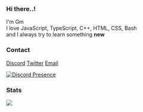 
### Hi there..!

I'm Gm <br />
I love JavaScript, TypeScript, C++, HTML, CSS, Bash <br />
and I always try to learn something **new**

### Contact

[Discord](https://discord.com/users/830394727684898856) [Twitter](https://twitter.com/GmBodhi) [Email](mailto:bodhigm3@gmail.com)

[![Discord Presence](https://lanyard-profile-readme.vercel.app/api/830394727684898856)](https://discord.com/users/830394727684898856)

### Stats

[![](https://github-readme-streak-stats.herokuapp.com/?user=gmbodhi&theme=radical)](#)
